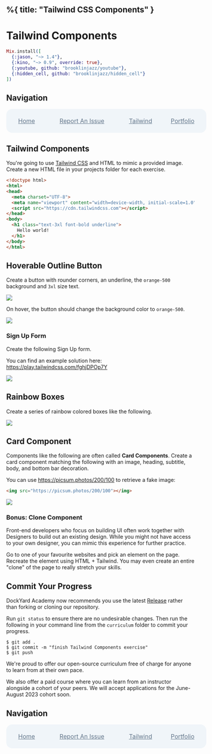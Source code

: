 %{
  title: "Tailwind CSS Components"
}
---
# Tailwind Components

```elixir
Mix.install([
  {:jason, "~> 1.4"},
  {:kino, "~> 0.9", override: true},
  {:youtube, github: "brooklinjazz/youtube"},
  {:hidden_cell, github: "brooklinjazz/hidden_cell"}
])
```

## Navigation

<div style="display: flex; align-items: center; width: 100%; justify-content: space-between; font-size: 1rem; color: #61758a; background-color: #f0f5f9; height: 4rem; padding: 0 1rem; border-radius: 1rem;">
<div style="display: flex;">
<i class="ri-home-fill"></i>
<a style="display: flex; color: #61758a; margin-left: 1rem;" href="../start.livemd">Home</a>
</div>
<div style="display: flex;">
<i class="ri-bug-fill"></i>
<a style="display: flex; color: #61758a; margin-left: 1rem;" href="https://github.com/DockYard-Academy/curriculum/issues/new?assignees=&labels=&template=issue.md&title=Tailwind Components">Report An Issue</a>
</div>
<div style="display: flex;">
<i class="ri-arrow-left-fill"></i>
<a style="display: flex; color: #61758a; margin-left: 1rem;" href="../reading/tailwind.livemd">Tailwind</a>
</div>
<div style="display: flex;">
<a style="display: flex; color: #61758a; margin-right: 1rem;" href="../exercises/portfolio.livemd">Portfolio</a>
<i class="ri-arrow-right-fill"></i>
</div>
</div>

## Tailwind Components

You're going to use [Tailwind CSS](https://tailwindcss.com/docs/installation) and HTML to mimic a provided image. Create a new HTML file in your projects folder for each exercise.

```html
<!doctype html>
<html>
<head>
  <meta charset="UTF-8">
  <meta name="viewport" content="width=device-width, initial-scale=1.0">
  <script src="https://cdn.tailwindcss.com"></script>
</head>
<body>
  <h1 class="text-3xl font-bold underline">
    Hello world!
  </h1>
</body>
</html>
```

## Hoverable Outline Button

Create a button with rounder corners, an underline, the `orange-500` background and `3xl` size text.

<!-- livebook:{"break_markdown":true} -->

![](images/outline-button.png)

<!-- livebook:{"break_markdown":true} -->

On hover, the button should change the background color to `orange-500`.

<!-- livebook:{"break_markdown":true} -->

![](images/outline-button-hover.png)

<!-- livebook:{"break_markdown":true} -->

### Sign Up Form

Create the following Sign Up form.

You can find an example solution here: https://play.tailwindcss.com/fghjDPOp7Y

<!-- livebook:{"break_markdown":true} -->

![](images/tailwind_components_signup_form.png)

## Rainbow Boxes

Create a series of rainbow colored boxes like the following.

<!-- livebook:{"break_markdown":true} -->

![](images/rainbow_component.png)

## Card Component

Components like the following are often called **Card Components**. Create a card component matching the following with an image, heading, subtitle, body, and bottom bar decoration.

You can use https://picsum.photos/200/100 to retrieve a fake image:

```html
<img src="https://picsum.photos/200/100"></img>
```

<!-- livebook:{"break_markdown":true} -->

![](images/card_component_light_mode.png)

<!-- livebook:{"break_markdown":true} -->

### Bonus: Clone Component

Front-end developers who focus on building UI often work together with Designers to build out an existing design. While you might not have access to your own designer, you can mimic this experience for further practice.

Go to one of your favourite websites and pick an element on the page. Recreate the element using HTML + Tailwind. You may even create an entire "clone" of the page to really stretch your skills.

## Commit Your Progress

DockYard Academy now recommends you use the latest [Release](https://github.com/DockYard-Academy/curriculum/releases) rather than forking or cloning our repository.

Run `git status` to ensure there are no undesirable changes.
Then run the following in your command line from the `curriculum` folder to commit your progress.

```
$ git add .
$ git commit -m "finish Tailwind Components exercise"
$ git push
```

We're proud to offer our open-source curriculum free of charge for anyone to learn from at their own pace.

We also offer a paid course where you can learn from an instructor alongside a cohort of your peers.
We will accept applications for the June-August 2023 cohort soon.

## Navigation

<div style="display: flex; align-items: center; width: 100%; justify-content: space-between; font-size: 1rem; color: #61758a; background-color: #f0f5f9; height: 4rem; padding: 0 1rem; border-radius: 1rem;">
<div style="display: flex;">
<i class="ri-home-fill"></i>
<a style="display: flex; color: #61758a; margin-left: 1rem;" href="../start.livemd">Home</a>
</div>
<div style="display: flex;">
<i class="ri-bug-fill"></i>
<a style="display: flex; color: #61758a; margin-left: 1rem;" href="https://github.com/DockYard-Academy/curriculum/issues/new?assignees=&labels=&template=issue.md&title=Tailwind Components">Report An Issue</a>
</div>
<div style="display: flex;">
<i class="ri-arrow-left-fill"></i>
<a style="display: flex; color: #61758a; margin-left: 1rem;" href="../reading/tailwind.livemd">Tailwind</a>
</div>
<div style="display: flex;">
<a style="display: flex; color: #61758a; margin-right: 1rem;" href="../exercises/portfolio.livemd">Portfolio</a>
<i class="ri-arrow-right-fill"></i>
</div>
</div>

